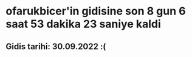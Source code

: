 # ofarukbicer'in gidisine son 8 gun 6 saat 53 dakika 23 saniye kaldi

## Gidis tarihi: 30.09.2022 :(